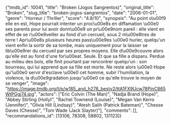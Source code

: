 {"tmdb_id": 10041, "title": "Broken (Jogos Sangrentos)", "original_title": "Broken", "slug_title": "broken-jogos-sangrentos", "date": "2006-01-01", "genre": "Horreur / Thriller", "score": "4.8/10", "synopsis": "Au point o\u00f9 elle en est, Hope pourrait intenter un proc\u00e8s en diffamation \u00e0 ses parents pour lui avoir donn\u00e9 un pr\u00e9nom pareil : elle vient en effet de se r\u00e9veiller au fond d'un cercueil, sous 2 m\u00e8tres de terre ! Apr\u00e8s plusieurs heures pass\u00e9es \u00e0 hurler, quelqu'un vient enfin la sortir de sa tombe, mais uniquement pour la laisser se lib\u00e9rer du cercueil par ses propres moyens. Elle d\u00e9couvre alors qu'elle est au fond d'une for\u00eat. Seule. Et que sa fille a disparu. Perdue au milieu des bois, elle finit pourtant par rencontrer quelqu'un : son bourreau, qui lui apprend que sa fille est morte. Ne reste alors \u00e0 Hope qu'\u00e0 servir d'esclave \u00e0 cet homme, subir l'humiliation, la violence, la d\u00e9gradation jusqu'\u00e0 ce qu'elle trouve le moyen de se venger", "image": "https://image.tmdb.org/t/p/w185_and_h278_bestv2/ttA1FX9Ucw78PinC865WtPGgj74.jpg", "actors": ["Eric Colvin (The Man)", "Nadja Brand (Hope)", "Abbey Stirling (Holly)", "Rachel Townend (Louise)", "Megan Van Kerro (Jennifer)", "Olivia Hill (Lindsay)", "Atesh Salih (Patrick Bateman)", "Chesse Daves (Chesse)", "Tom Wade (Jack Slayter)"], "comments": [], "recommandations_id": [13106, 78308, 58802, 131123]}
